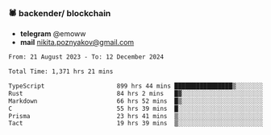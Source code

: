 ### 🕷 backender/ blockchain
- **telegram** @emoww
- **mail** nikita.poznyakov@gmail.com

<!--START_SECTION:waka-->

```txt
From: 21 August 2023 - To: 12 December 2024

Total Time: 1,371 hrs 21 mins

TypeScript                    899 hrs 44 mins ████████████████▒░░░░░░░░   65.36 %
Rust                          84 hrs 2 mins   █▓░░░░░░░░░░░░░░░░░░░░░░░   06.11 %
Markdown                      66 hrs 52 mins  █▒░░░░░░░░░░░░░░░░░░░░░░░   04.86 %
C                             55 hrs 39 mins  █░░░░░░░░░░░░░░░░░░░░░░░░   04.04 %
Prisma                        23 hrs 41 mins  ▒░░░░░░░░░░░░░░░░░░░░░░░░   01.72 %
Tact                          19 hrs 39 mins  ▒░░░░░░░░░░░░░░░░░░░░░░░░   01.43 %
```

<!--END_SECTION:waka-->




